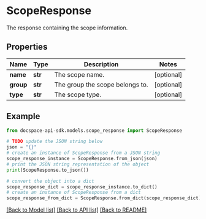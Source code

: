 # ScopeResponse
The response containing the scope information.

## Properties

Name | Type | Description | Notes
------------ | ------------- | ------------- | -------------
**name** | **str** | The scope name. | [optional] 
**group** | **str** | The group the scope belongs to. | [optional] 
**type** | **str** | The scope type. | [optional] 

## Example

```python
from docspace-api-sdk.models.scope_response import ScopeResponse

# TODO update the JSON string below
json = "{}"
# create an instance of ScopeResponse from a JSON string
scope_response_instance = ScopeResponse.from_json(json)
# print the JSON string representation of the object
print(ScopeResponse.to_json())

# convert the object into a dict
scope_response_dict = scope_response_instance.to_dict()
# create an instance of ScopeResponse from a dict
scope_response_from_dict = ScopeResponse.from_dict(scope_response_dict)
```
[[Back to Model list]](../README.md#documentation-for-models) [[Back to API list]](../README.md#documentation-for-api-endpoints) [[Back to README]](../README.md)


